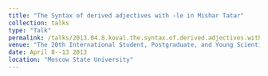 ```yaml
---
title: "The Syntax of derived adjectives with -le in Mishar Tatar"
collection: talks
type: "Talk"
permalink: /talks/2013.04.8.koval.the.syntax.of.derived.adjectives.with.-le.in.mishar.tatar
venue: "The 20th International Student, Postgraduate, and Young Scientist Conference "Lomonosov""
date: April 8--13 2013
location: "Moscow State University"
---
```

